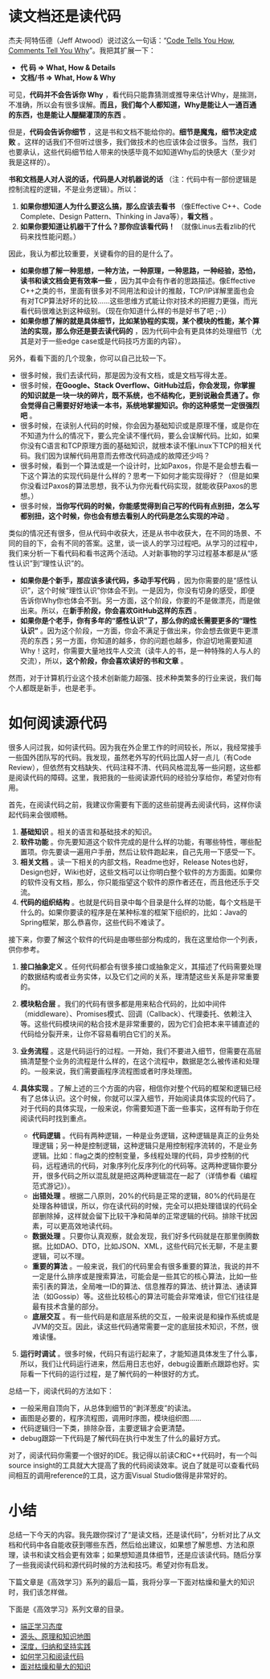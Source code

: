 # 读文档还是读代码

杰夫·阿特伍德（Jeff Atwood）说过这么一句话：“[Code Tells You How, Comments Tell You Why][Code Tells You How_ Comments Tell You Why]”。我把其扩展一下：

 *  **代 码 => What, How & Details** 
 *  **文档/书 => What, How & Why** 

可见，**代码并不会告诉你 Why** ，看代码只能靠猜测或推导来估计Why，是揣测，不准确，所以会有很多误解。**而且，我们每个人都知道，Why是能让人一通百通的东西，也是能让人醍醐灌顶的东西** 。

但是，**代码会告诉你细节** ，这是书和文档不能给你的。**细节是魔鬼，细节决定成败** 。这样的话我们不但听过很多，我们做技术的也应该体会过很多。当然，我们也要承认，这些代码细节给人带来的快感毕竟不如知道Why后的快感大（至少对我是这样的）。

**书和文档是人对人说的话，代码是人对机器说的话** （注：代码中有一部份逻辑是控制流程的逻辑，不是业务逻辑）。所以：

1.  **如果你想知道人为什么要这么搞，那么应该去看书** （像Effective C++、Code Complete、Design Pattern、Thinking in Java等），**看文档** 。
2.  **如果你要知道让机器干了什么？那你应该看代码！** （就像Linus去看zlib的代码来找性能问题。）

因此，我认为都比较重要，关键看你的目的是什么了。

 *  **如果你想了解一种思想，一种方法，一种原理，一种思路，一种经验，恐怕，读书和读文档会更有效率一些** ，因为其中会有作者的思路描述。像Effective C++之类的书，里面有很多对不同用法和设计的推敲，TCP/IP详解里面也会有对TCP算法好坏的比较……这些思维方式能让你对技术的把握力更强，而光看代码很难达到这种级别。（现在你知道什么样的书是好书了吧 ;-)）
 *  **如果你想了解的就是具体细节，比如某协程的实现，某个模块的性能，某个算法的实现，那么你还是要去读代码的** ，因为代码中会有更具体的处理细节（尤其是对于一些edge case或是代码技巧方面的内容）。

另外，看看下面的几个现象，你可以自己比较一下。

 *  很多时候，我们去读代码，那是因为没有文档，或是文档写得太差。
 *  很多时候，**在Google、Stack Overflow、GitHub过后，你会发现，你掌握的知识就是一块一块的碎片，既不系统，也不结构化，更别说融会贯通了。你会觉得自己需要好好地读一本书，系统地掌握知识。你的这种感觉一定很强烈吧** 。
 *  很多时候，在读别人代码的时候，你会因为基础知识或是原理不懂，或是你在不知道为什么的情况下，要么完全读不懂代码，要么会误解代码。比如，如果你没有C语言和TCP原理方面的基础知识，就根本读不懂Linux下TCP的相关代码。我们因为误解代码用意而去修改代码造成的故障还少吗？
 *  很多时候，看到一个算法或是一个设计时，比如Paxos，你是不是会想去看一下这个算法的实现代码是什么样的？思考一下如何才能实现得好？（但是如果你没看过Paxos的算法思想，我不认为你光看代码实现，就能收获Paxos的思想。）
 *  很多时候，**当你写代码的时候，你能感觉得到自己写的代码有点别扭，怎么写都别扭，这个时候，你也会有想去看别人的代码是怎么实现的冲动** 。

类似的情况还有很多，但从代码中收获大，还是从书中收获大，在不同的场景、不同的目的下，会有不同的答案。这里，谈一谈人的学习过程吧。从学习的过程中，我们来分析一下看代码和看书这两个活动。人对新事物的学习过程基本都是从“感性认识”到“理性认识”的。

 *  **如果你是个新手，那应该多读代码，多动手写代码** ，因为你需要的是“感性认识”，这个时候“理性认识”你体会不到。一是因为，你没有切身的感受，即便告诉你Why你也体会不到。另一方面，这个阶段，你要的不是做漂亮，而是做出来。所以，在**新手阶段，你会喜欢GitHub这样的东西** 。
 *  **如果你是个老手，你有多年的“感性认识”了，那么你的成长需要更多的“理性认识”** 。因为这个阶段，一方面，你会不满足于做出来，你会想去做更牛更漂亮的东西；另一方面，你知道的越多，你的问题也越多，你迫切地需要知道Why！这时，你需要大量地找牛人交流（读牛人的书，是一种特殊的人与人的交流），所以，**这个阶段，你会喜欢读好的书和文章** 。

然而，对于计算机行业这个技术创新能力超强、技术种类繁多的行业来说，我们每个人都既是新手，也是老手。

# 如何阅读源代码

很多人问过我，如何读代码。因为我在外企里工作的时间较长，所以，我经常接手一些国外团队写的代码。我发现，虽然老外写的代码比国人好一点儿（有Code Review），但依然有文档缺失、代码注释不清、代码风格混乱等一些问题，这些都是阅读代码的障碍。这里，我把我的一些阅读源代码的经验分享给你，希望对你有用。

首先，在阅读代码之前，我建议你需要有下面的这些前提再去阅读代码，这样你读起代码来会很顺畅。

1.  **基础知识** 。相关的语言和基础技术的知识。
2.  **软件功能** 。你先要知道这个软件完成的是什么样的功能，有哪些特性，哪些配置项。你先要读一遍用户手册，然后让软件跑起来，自己先用一下感受一下。
3.  **相关文档** 。读一下相关的内部文档，Readme也好，Release Notes也好，Design也好，Wiki也好，这些文档可以让你明白整个软件的方方面面。如果你的软件没有文档，那么，你只能指望这个软件的原作者还在，而且他还乐于交流。
4.  **代码的组织结构** 。也就是代码目录中每个目录是什么样的功能，每个文档是干什么的。如果你要读的程序是在某种标准的框架下组织的，比如：Java的Spring框架，那么恭喜你，这些代码不难读了。

接下来，你要了解这个软件的代码是由哪些部分构成的，我在这里给你一个列表，供你参考。

1.  **接口抽象定义** 。任何代码都会有很多接口或抽象定义，其描述了代码需要处理的数据结构或者业务实体，以及它们之间的关系，理清楚这些关系是非常重要的。
2.  **模块粘合层** 。我们的代码有很多都是用来粘合代码的，比如中间件（middleware）、Promises模式、回调（Callback）、代理委托、依赖注入等。这些代码模块间的粘合技术是非常重要的，因为它们会把本来平铺直述的代码给分裂开来，让你不容易看明白它们的关系。
3.  **业务流程** 。这是代码运行的过程。一开始，我们不要进入细节，但需要在高层搞清楚整个业务的流程是什么样的，在这个流程中，数据是怎么被传递和处理的。一般来说，我们需要画程序流程图或者时序处理图。
4.  **具体实现** 。了解上述的三个方面的内容，相信你对整个代码的框架和逻辑已经有了总体认识。这个时候，你就可以深入细节，开始阅读具体实现的代码了。对于代码的具体实现，一般来说，你需要知道下面一些事实，这样有助于你在阅读代码时找到重点。
    
     *  **代码逻辑** 。代码有两种逻辑，一种是业务逻辑，这种逻辑是真正的业务处理逻辑；另一种是控制逻辑，这种逻辑只是用控制程序流转的，不是业务逻辑。比如：flag之类的控制变量，多线程处理的代码，异步控制的代码，远程通讯的代码，对象序列化反序列化的代码等。这两种逻辑你要分开，很多代码之所以混乱就是把这两种逻辑混在一起了（详情参看《编程范式游记》）。
     *  **出错处理** 。根据二八原则，20%的代码是正常的逻辑，80%的代码是在处理各种错误，所以，你在读代码的时候，完全可以把处理错误的代码全部删除掉，这样就会留下比较干净和简单的正常逻辑的代码。排除干扰因素，可以更高效地读代码。
     *  **数据处理** 。只要你认真观察，就会发现，我们好多代码就是在那里倒腾数据。比如DAO、DTO，比如JSON、XML，这些代码冗长无聊，不是主要逻辑，可以不理。
     *  **重要的算法** 。一般来说，我们的代码里会有很多重要的算法，我说的并不一定是什么排序或是搜索算法，可能会是一些其它的核心算法，比如一些索引表的算法，全局唯一ID的算法、信息推荐的算法、统计算法、通读算法（如Gossip）等。这些比较核心的算法可能会非常难读，但它们往往是最有技术含量的部分。
     *  **底层交互** 。有一些代码是和底层系统的交互，一般来说是和操作系统或是JVM的交互。因此，读这些代码通常需要一定的底层技术知识，不然，很难读懂。
5.  **运行时调试** 。很多时候，代码只有运行起来了，才能知道具体发生了什么事，所以，我们让代码运行进来，然后用日志也好，debug设置断点跟踪也好。实际看一下代码的运行过程，是了解代码的一种很好的方式。

总结一下，阅读代码的方法如下：

 *  一般采用自顶向下，从总体到细节的“剥洋葱皮”的读法。
 *  画图是必要的，程序流程图，调用时序图，模块组织图……
 *  代码逻辑归一下类，排除杂音，主要逻辑才会更清楚。
 *  debug跟踪一下代码是了解代码在执行中发生了什么的最好方式。

对了，阅读代码你需要一个很好的IDE。我记得以前读C和C++代码时，有一个叫source insight的工具就大大提高了我的代码阅读效率。说白了就是可以查看代码间相互的调用reference的工具，这方面Visual Studio做得是非常好的。

# 小结

总结一下今天的内容。我先跟你探讨了“是读文档，还是读代码”，分析对比了从文档和代码中各自能收获到哪些东西，然后给出建议，如果想了解思想、方法和原理，读书和读文档会更有效率；如果想知道具体细节，还是应该读代码。随后分享了一些我阅读代码和源代码时候的方法和技巧。希望对你有启发。

下篇文章是《高效学习》系列的最后一篇，我将分享一下面对枯燥和量大的知识时，我们该怎样做。

下面是《高效学习》系列文章的目录。

 *  [端正学习态度][Link 1]
 *  [源头、原理和知识地图][Link 2]
 *  [深度，归纳和坚持实践][Link 3]
 *  [如何学习和阅读代码][Link 4]
 *  [面对枯燥和量大的知识][Link 5]


[Code Tells You How_ Comments Tell You Why]: https://blog.codinghorror.com/code-tells-you-how-comments-tell-you-why/
[Link 1]: https://time.geekbang.org/column/article/14271
[Link 2]: https://time.geekbang.org/column/article/14321
[Link 3]: https://time.geekbang.org/column/article/14360
[Link 4]: https://time.geekbang.org/column/article/14380
[Link 5]: https://time.geekbang.org/column/article/14389

